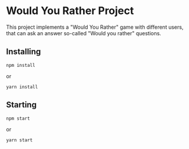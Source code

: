 # Would You Rather Project

This project implements a "Would You Rather" game with different users, that can ask an answer so-called "Would you rather" questions.

## Installing

`npm install`

or

`yarn install`

## Starting

`npm start`

or

`yarn start`
